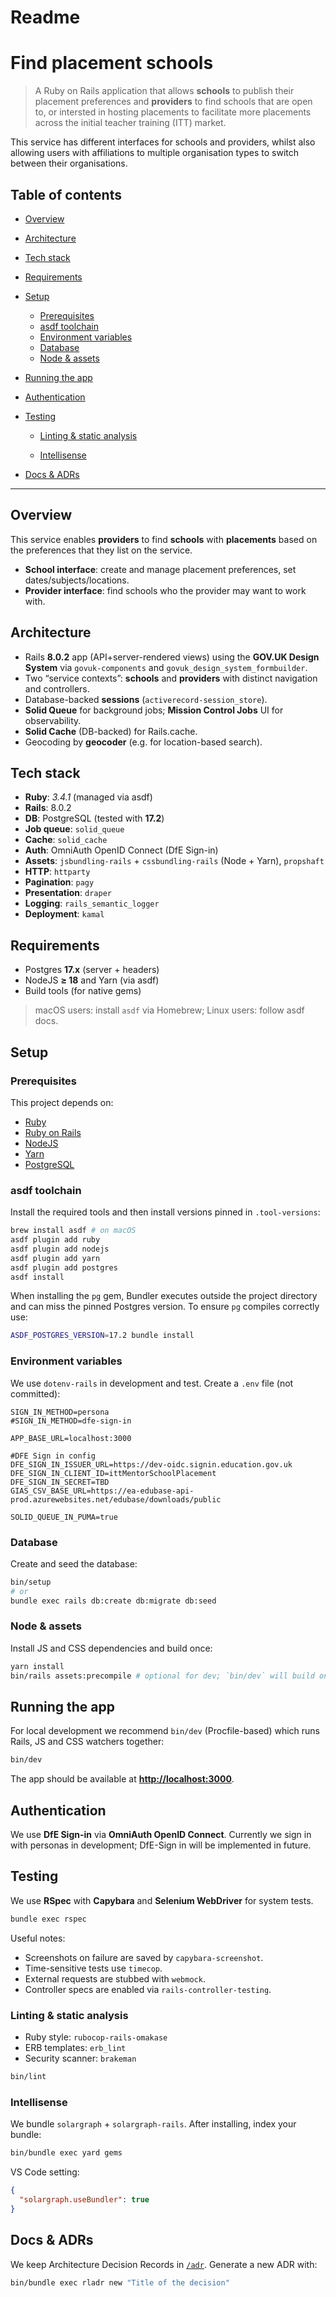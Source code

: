 # Readme

# Find placement schools

> A Ruby on Rails application that allows **schools** to publish their placement preferences and **providers** to find schools that are open to, or intersted in hosting placements to facilitate more placements across the initial teacher training (ITT) market.

This service has different interfaces for schools and providers, whilst also allowing users with affiliations to multiple organisation types to switch between their organisations.

## Table of contents

* [Overview](#overview)
* [Architecture](#architecture)
* [Tech stack](#tech-stack)
* [Requirements](#requirements)
* [Setup](#setup)

  * [Prerequisites](#prerequisites)
  * [asdf toolchain](#asdf-toolchain)
  * [Environment variables](#environment-variables)
  * [Database](#database)
  * [Node & assets](#node--assets)
* [Running the app](#running-the-app)
* [Authentication](#authentication)
* [Testing](#testing)

  * [Linting & static analysis](#linting--static-analysis)

  * [Intellisense](#intellisense)
* [Docs & ADRs](#docs--adrs)

---

## Overview

This service enables **providers** to find  **schools** with **placements**  based on the preferences that they list on the service.

* **School interface**: create and manage placement preferences, set dates/subjects/locations.
* **Provider interface**: find schools who the provider may want to work with.

## Architecture

* Rails **8.0.2** app (API+server-rendered views) using the **GOV.UK Design System** via `govuk-components` and `govuk_design_system_formbuilder`.
* Two “service contexts”: **schools** and **providers** with distinct navigation and controllers.
* Database-backed **sessions** (`activerecord-session_store`).
* **Solid Queue** for background jobs; **Mission Control Jobs** UI for observability.
* **Solid Cache** (DB-backed) for Rails.cache.
* Geocoding by **geocoder** (e.g. for location-based search).

## Tech stack

* **Ruby**: *3.4.1* (managed via asdf)
* **Rails**: 8.0.2
* **DB**: PostgreSQL (tested with **17.2**)
* **Job queue**: `solid_queue`
* **Cache**: `solid_cache`
* **Auth**: OmniAuth OpenID Connect (DfE Sign-in)
* **Assets**: `jsbundling-rails` + `cssbundling-rails` (Node + Yarn), `propshaft`
* **HTTP**: `httparty`
* **Pagination**: `pagy`
* **Presentation**: `draper`
* **Logging**: `rails_semantic_logger`
* **Deployment**: `kamal`

## Requirements

* Postgres **17.x** (server + headers)
* NodeJS **≥ 18** and Yarn (via asdf)
* Build tools (for native gems)

> macOS users: install `asdf` via Homebrew; Linux users: follow asdf docs.

## Setup

### Prerequisites

This project depends on:

* [Ruby](https://www.ruby-lang.org/)
* [Ruby on Rails](https://rubyonrails.org/)
* [NodeJS](https://nodejs.org/)
* [Yarn](https://yarnpkg.com/)
* [PostgreSQL](https://www.postgresql.org/)

### asdf toolchain

Install the required tools and then install versions pinned in `.tool-versions`:

```sh
brew install asdf # on macOS
asdf plugin add ruby
asdf plugin add nodejs
asdf plugin add yarn
asdf plugin add postgres
asdf install
```

When installing the `pg` gem, Bundler executes outside the project directory and can miss the pinned Postgres version. To ensure `pg` compiles correctly use:

```sh
ASDF_POSTGRES_VERSION=17.2 bundle install
```

### Environment variables

We use `dotenv-rails` in development and test. Create a `.env` file (not committed):

```dotenv
SIGN_IN_METHOD=persona
#SIGN_IN_METHOD=dfe-sign-in

APP_BASE_URL=localhost:3000

#DFE Sign in config
DFE_SIGN_IN_ISSUER_URL=https://dev-oidc.signin.education.gov.uk
DFE_SIGN_IN_CLIENT_ID=ittMentorSchoolPlacement
DFE_SIGN_IN_SECRET=TBD
GIAS_CSV_BASE_URL=https://ea-edubase-api-prod.azurewebsites.net/edubase/downloads/public

SOLID_QUEUE_IN_PUMA=true
```

### Database

Create and seed the database:

```sh
bin/setup
# or 
bundle exec rails db:create db:migrate db:seed
```

### Node & assets

Install JS and CSS dependencies and build once:

```sh
yarn install
bin/rails assets:precompile # optional for dev; `bin/dev` will build on the fly
```

## Running the app

For local development we recommend `bin/dev` (Procfile-based) which runs Rails, JS and CSS watchers together:

```sh
bin/dev
```

The app should be available at **[http://localhost:3000](http://localhost:3000)**.

## Authentication

We use **DfE Sign-in** via **OmniAuth OpenID Connect**. Currently we sign in with personas in development; DfE-Sign in will be implemented in future.

## Testing

We use **RSpec** with **Capybara** and **Selenium WebDriver** for system tests.

```sh
bundle exec rspec
```

Useful notes:

* Screenshots on failure are saved by `capybara-screenshot`.
* Time-sensitive tests use `timecop`.
* External requests are stubbed with `webmock`.
* Controller specs are enabled via `rails-controller-testing`.

### Linting & static analysis

* Ruby style: `rubocop-rails-omakase`
* ERB templates: `erb_lint`
* Security scanner: `brakeman`

```sh
bin/lint
```

### Intellisense

We bundle `solargraph` + `solargraph-rails`. After installing, index your bundle:

```sh
bin/bundle exec yard gems
```

VS Code setting:

```json
{
  "solargraph.useBundler": true
}
```

## Docs & ADRs

We keep Architecture Decision Records in [`/adr`](adr/). Generate a new ADR with:

```sh
bin/bundle exec rladr new "Title of the decision"
```
